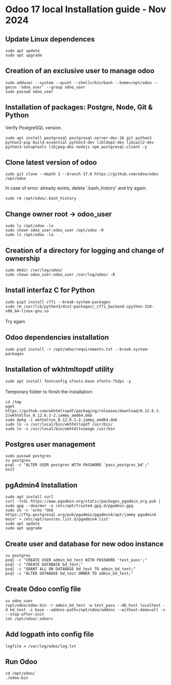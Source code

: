 # Odoo 17 local Installation guide - Nov 2024
## Update Linux dependences

`sudo apt update`<br>
`sudo apt upgrade`

## Creation of an exclusive user to manage odoo
`sudo adduser --system --quiet --shell=/bin/bash --home=/opt/odoo --gecos 'odoo_user' --group odoo_user`<br>
`sudo passwd odoo_user`

## Installation of packages: Postgre, Node, Git & Python<br>
Verify PostgreSQL version.<br><br>
`sudo apt install postgresql postgresql-server-dev-16 git python3 python3-pip build-essential python3-dev libldap2-dev libsasl2-dev python3-setuptools libjpeg-dev nodejs npm postgresql-client -y`

## Clone latest version of odoo
`sudo git clone --depth 1 --branch 17.0 https://github.com/odoo/odoo /opt/odoo`<br>

In case of error: already exists, delete '.bash_history' and try again.<br><br>
`sudo rm /opt/odoo/.bash_history`

## Change owner root -> odoo_user
`sudo ls /opt/odoo -la` <br>
`sudo chown odoo_user:odoo_user /opt/odoo -R`<br>
`sudo ls /opt/odoo -la`

## Creation of a directory for logging and change of ownership
`sudo mkdir /var/log/odoo/`<br>
`sudo chown odoo_user:odoo_user /var/log/odoo/ -R`

## Install interfaz C for Python
`sudo pip3 install cffi --break-system-packages`<br>
`sudo rm /usr/lib/python3/dist-packages/_cffi_backend.cpython-310-x86_64-linux-gnu.so`<br><br>
Try again

## Odoo dependencies installation
`sudo pip3 install -r /opt/odoo/requirements.txt --break-system-packages`

## Installation of wkhtmltopdf utility
`sudo apt install fontconfig xfonts-base xfonts-75dpi -y`<br><br>
Temporary folder to finish the installation:<br><br>
`cd /tmp`<br>
`wget https://github.com/wkhtmltopdf/packaging/releases/download/0.12.6.1-2/wkhtmltox_0.12.6.1-2.jammy_amd64.deb`<br>
`sudo dpkg -i wkhtmltox_0.12.6.1-2.jammy_amd64.deb`<br>
`sudo ln -s /usr/local/bin/wkhtmltopdf /usr/bin/`<br>
`sudo ln -s /usr/local/bin/wkhtmltoimage /usr/bin`

## Postgres user management
`sudo passwd postgres`<br>
`su postgres`<br>
`psql -c "ALTER USER postgres WITH PASSWORD 'pass_postgres_bd';"`<br>
`exit`

## pgAdmin4 Installation
`sudo apt install curl`<br>
`curl -fsSL https://www.pgadmin.org/static/packages_pgadmin_org.pub | sudo gpg --dearmor -o /etc/apt/trusted.gpg.d/pgadmin.gpg`<br>
`sudo sh -c 'echo "deb https://ftp.postgresql.org/pub/pgadmin/pgadmin4/apt/jammy pgadmin4 main" > /etc/apt/sources.list.d/pgadmin4.list'`<br>
`sudo apt update`<br>
`sudo apt upgrade`<br>

## Create user and database for new odoo instance
`su postgres`<br>
`psql -c "CREATE USER admin_bd_test WITH PASSWORD 'test_pass';"`<br>
`psql -c "CREATE DATABASE bd_test;"`<br>
`psql -c "GRANT ALL ON DATABASE bd_test TO admin_bd_test;"`<br>
`psql -c "ALTER DATABASE bd_test OWNER TO admin_bd_test;"`

## Create Odoo config file
`su odoo_user`<br>
`/opt/odoo/odoo-bin -r admin_bd_test -w test_pass --db_host localhost -d bd_test -i base --addons-path=/opt/odoo/addons --without-demo=all -s --stop-after-init`<br>
`cat /opt/odoo/.odoorc`

## Add logpath into config file
`logfile = /var/log/odoo/log.txt`

## Run Odoo
`cd /opt/odoo/`<br>
`./odoo-bin`
